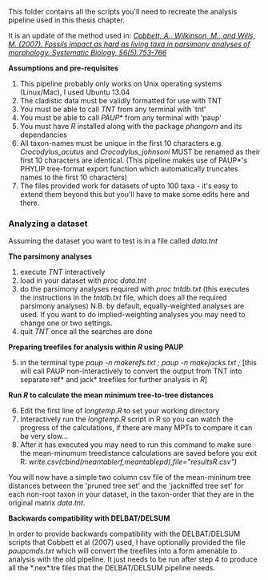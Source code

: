 This folder contains all the scripts you'll need to recreate the analysis pipeline used in this thesis chapter.

It is an update of the method used in:
[*Cobbett, A., Wilkinson, M., and Wills, M. (2007). Fossils impact as hard as living taxa in parsimony analyses of morphology. Systematic Biology, 56(5):753-766*](http://dx.doi.org/10.1080/10635150701627296)


**Assumptions and pre-requisites**

1. This pipeline probably only works on Unix operating systems (Linux/Mac), I used Ubuntu 13.04
2. The cladistic data must be validly formatted for use with TNT
3. You must be able to call *TNT* from any terminal with 'tnt'
4. You must be able to call *PAUP** from any terminal with 'paup'
5. You must have *R* installed along with the package *phangorn* and its dependancies
6. All taxon-names must be unique in the first 10 characters e.g. *Crocodylus\_acutus* and *Crocodylus\_johnsoni* MUST be renamed as their first 10 characters are identical. (This pipeline makes use of PAUP\*'s PHYLIP tree-format export function which automatically truncates names to the first 10 characters)
7. The files provided work for datasets of upto 100 taxa - it's easy to extend them beyond this but you'll have to make some edits here and there.


### Analyzing a dataset

Assuming the dataset you want to test is in a file called *data.tnt* 

**The parsimony analyses**

1. execute *TNT* interactively
2. load in your dataset with *proc data.tnt*
3. do the parsimony analyses required with *proc tntdb.txt* (this executes the instructions in the *tntdb.txt* file, which does all the required parsimony analyses) N.B. by default, equally-weighted analyses are used. If you want to do implied-weighting analyses you may need to change one or two settings. 
4. quit *TNT* once all the searches are done

**Preparing treefiles for analysis within _R_ using PAUP**

5. in the terminal type *paup -n makerefs.txt ; paup -n makejacks.txt ;* \[this will call PAUP non-interactively to convert the output from TNT into separate ref\* and jack\* treefiles for further analysis in *R*\]

**Run _R_ to calculate the mean minimum tree-to-tree distances**

6. Edit the first line of *longtemp.R* to set your working directory
7. Interactively run the *longtemp.R* script in R so you can watch the progress of the calculations, if there are many MPTs to compare it can be very slow...
8. After it has executed you may need to run this command to make sure the mean-minumum treedistance calculations are saved before you exit R:
*write.csv(cbind(meantablerf,meantablepd),file="resultsR.csv")*

You will now have a simple two column csv file of the mean-mininum tree distances between the 'pruned tree set' and the 'jackniffed tree set' for each non-root taxon in your dataset, in the taxon-order that they are in the original matrix *data.tnt*.


**Backwards compatibility with DELBAT/DELSUM**

In order to provide backwards compatibility with the DELBAT/DELSUM scripts that Cobbett et al (2007) used, I have optionally provided the file *paupcmds.txt* which will convert the treefiles into a form amenable to analysis with the old pipeline. It just needs to be run after step 4 to produce all the \*.nex\*.tre files that the DELBAT/DELSUM pipeline needs.




